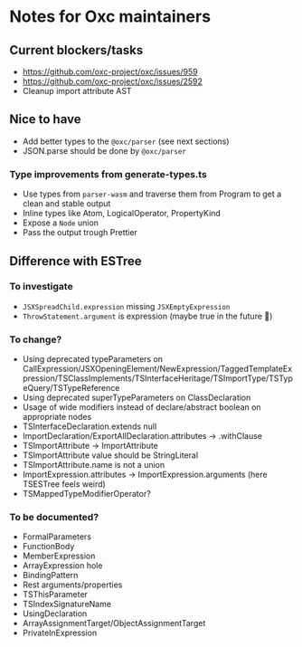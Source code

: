 # Notes for Oxc maintainers

## Current blockers/tasks

- https://github.com/oxc-project/oxc/issues/959
- https://github.com/oxc-project/oxc/issues/2592
- Cleanup import attribute AST

## Nice to have

- Add better types to the `@oxc/parser` (see next sections)
- JSON.parse should be done by `@oxc/parser`

### Type improvements from generate-types.ts

- Use types from `parser-wasm` and traverse them from Program to get a clean and stable output
- Inline types like Atom, LogicalOperator, PropertyKind
- Expose a `Node` union
- Pass the output trough Prettier

## Difference with ESTree

### To investigate

- `JSXSpreadChild.expression` missing `JSXEmptyExpression`
- `ThrowStatement.argument` is expression (maybe true in the future 🤞)

### To change?

- Using deprecated typeParameters on CallExpression/JSXOpeningElement/NewExpression/TaggedTemplateExpression/TSClassImplements/TSInterfaceHeritage/TSImportType/TSTypeQuery/TSTypeReference
- Using deprecated superTypeParameters on ClassDeclaration
- Usage of wide modifiers instead of declare/abstract boolean on appropriate nodes
- TSInterfaceDeclaration.extends null
- ImportDeclaration/ExportAllDeclaration.attributes -> .withClause
- TSImportAttribute -> ImportAttribute
- TSImportAttribute value should be StringLiteral
- TSImportAttribute.name is not a union
- ImportExpression.attributes -> ImportExpression.arguments (here TSESTree feels weird)
- TSMappedTypeModifierOperator?

### To be documented?

- FormalParameters
- FunctionBody
- MemberExpression
- ArrayExpression hole
- BindingPattern
- Rest arguments/properties
- TSThisParameter
- TSIndexSignatureName
- UsingDeclaration
- ArrayAssignmentTarget/ObjectAssignmentTarget
- PrivateInExpression
